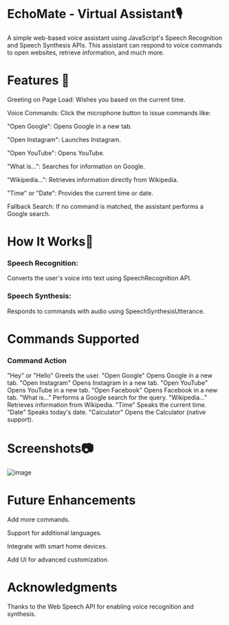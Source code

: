 # EchoMate - Virtual Assistant🎙️
A simple web-based voice assistant using JavaScript's Speech Recognition and Speech Synthesis APIs.
This assistant can respond to voice commands to open websites, retrieve information, and much more.

# Features  🚀
Greeting on Page Load: Wishes you based on the current time.

Voice Commands: Click the microphone button to issue commands like:

"Open Google": Opens Google in a new tab.

"Open Instagram": Launches Instagram.

"Open YouTube": Opens YouTube.

"What is...": Searches for information on Google.

"Wikipedia...": Retrieves information directly from Wikipedia.

"Time" or "Date": Provides the current time or date.

Fallback Search: If no command is matched, the assistant performs a Google search.

# How It Works🌟
### Speech Recognition:
Converts the user's voice into text using SpeechRecognition API.
### Speech Synthesis:
Responds to commands with audio using SpeechSynthesisUtterance.

# Commands Supported
### Command	  Action
"Hey" or "Hello"	Greets the user.
"Open Google"	Opens Google in a new tab.
"Open Instagram"	Opens Instagram in a new tab.
"Open YouTube"	Opens YouTube in a new tab.
"Open Facebook"	Opens Facebook in a new tab.
"What is..."	Performs a Google search for the query.
"Wikipedia..."	Retrieves information from Wikipedia.
"Time"	Speaks the current time.
"Date"	Speaks today's date.
"Calculator"	Opens the Calculator (native support).

# Screenshots📷
![image](https://github.com/user-attachments/assets/009c6efb-193d-421b-98e7-a6826e026ba7)

# Future Enhancements
Add more commands.

Support for additional languages.

Integrate with smart home devices.

Add UI for advanced customization.

# Acknowledgments
Thanks to the Web Speech API for enabling voice recognition and synthesis.


